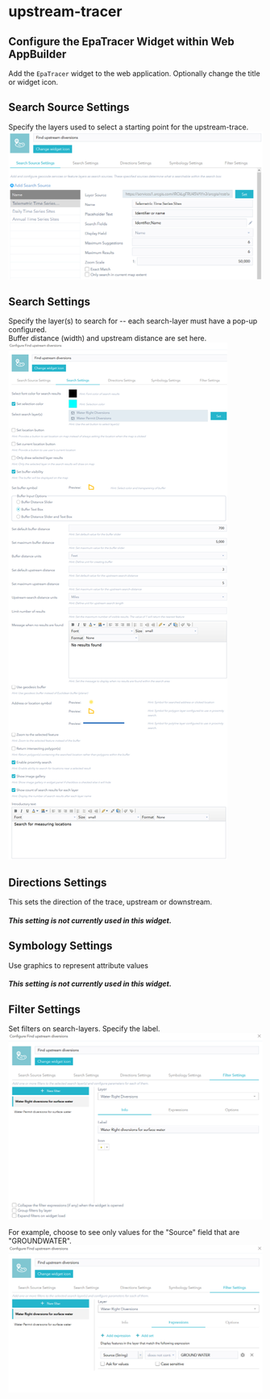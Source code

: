 # upstream-tracer
## Configure the EpaTracer Widget within Web AppBuilder   
Add the `EpaTracer` widget to the web application. Optionally change the title or widget icon.
## Search Source Settings
Specify the layers used to select a starting point for the upstream-trace.   
![Search Source Settings](images/settings/SearchSourceSettings.png)
## Search Settings
Specify the layer(s) to search for -- each search-layer must have a pop-up configured.  
Buffer distance (width) and upstream distance are set here.  
![Search Source Settings](images/settings/SearchSettings.png)
## Directions Settings
This sets the direction of the trace, upstream or downstream.  
##### This setting is not currently used in this widget.   
## Symbology Settings
Use graphics to represent attribute values
##### This setting is not currently used in this widget.   
## Filter Settings
Set filters on search-layers. Specify the label.   
![Filter Settings Info tab](images/settings/FilterSettingsInfo.png)   

For example, choose to see only values for the "Source" field that are "GROUNDWATER".   
![Filter Settings Expressions tab](images/settings/FilterSettingsExpressions.png)
